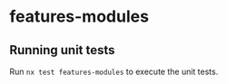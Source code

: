 # features-modules


## Running unit tests

Run `nx test features-modules` to execute the unit tests.
